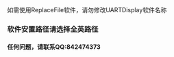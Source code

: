 













如需使用ReplaceFile软件，请勿修改UARTDisplay软件名称

### 软件安置路径请选择全英路径

#### 																					任何问题，请联系QQ:842474373